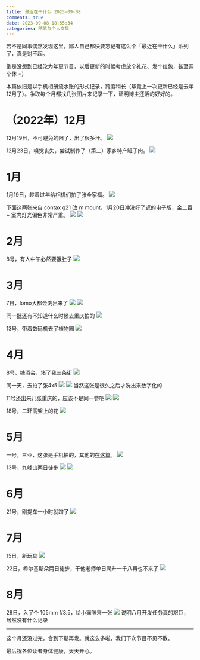 ```yaml
---
title: 最近在干什么 2023-09-08
comments: true
date: 2023-09-08 18:55:34
categories: 随笔与个人文集
---
```

若不是同事偶然发现这里，鄙人自己都快要忘记有这么个「最近在干什么」系列了，真是对不起。

倒是没想到已经沦为年更节目，以后更新的时候考虑放个礼花、发个红包，甚至调个休 =）

本篇依旧是以手机相册流水账的形式记录，跨度稍长（毕竟上一次更新已经是去年12月了）。争取每个月都找几张图片来记录一下，证明博主还活的好好的。

<!--more-->

# （2022年）12月
12月19日，不可避免的阳了，出了很多汗。
![](https://cdn.jsdelivr.net/gh/gaoryrt/f/__202309111115560.jpeg)

12月23日，嗅觉丧失，尝试制作了（第二）家乡特产缸子肉。
![](https://cdn.jsdelivr.net/gh/gaoryrt/f/__202309111115561.jpeg)

# 1月
1月19日，趁着过年给相机们拍了张全家福。
![](https://cdn.jsdelivr.net/gh/gaoryrt/f/__202309111115562.jpeg)

下面这两张来自 contax g21 改 m mount，1月20日冲洗好了返的电子版，金二百 + 室内灯光偏色非常严重。
![](https://cdn.jsdelivr.net/gh/gaoryrt/f/__202309111112998.jpeg)
![](https://cdn.jsdelivr.net/gh/gaoryrt/f/__202309111115549.jpeg)

# 2月
8号，有人中午必然要饿肚子
![](https://cdn.jsdelivr.net/gh/gaoryrt/f/__202309111115563.jpeg)

# 3月
7日，lomo大都会洗出来了
![](https://cdn.jsdelivr.net/gh/gaoryrt/f/__202309111115559.jpeg)
![](https://cdn.jsdelivr.net/gh/gaoryrt/f/__202309111115554.jpeg)

同一批还有不知道什么时候去重庆拍的
![](https://cdn.jsdelivr.net/gh/gaoryrt/f/__202309111115552.jpeg)

13号，带着数码机去了植物园
![](https://cdn.jsdelivr.net/gh/gaoryrt/f/__202309111115551.jpeg)

# 4月
8号，糖酒会，堵了我三条街
![](https://cdn.jsdelivr.net/gh/gaoryrt/f/__202309111115564.jpeg)

同一天，去拍了张4x5
![](https://cdn.jsdelivr.net/gh/gaoryrt/f/__202309111115556.jpeg)
![](https://cdn.jsdelivr.net/gh/gaoryrt/f/__202309111115568.jpeg)
当然这张是很久之后才洗出来数字化的

11号还出来几张重庆的，应该不是同一卷吧
![](https://cdn.jsdelivr.net/gh/gaoryrt/f/__202309111115558.jpeg)
![](https://cdn.jsdelivr.net/gh/gaoryrt/f/__202309111115553.jpeg)

18号，二环高架上的花
![](https://cdn.jsdelivr.net/gh/gaoryrt/f/__202309111112996.jpeg)

# 5月
一号，三亚，这张是手机拍的，其他的[在这篇](https://gaoryrt.com/2023/05-29-sanya-in-pic/)。
![](https://cdn.jsdelivr.net/gh/gaoryrt/f/__202309111115565.jpeg)

13号，九峰山两日徒步
![](https://cdn.jsdelivr.net/gh/gaoryrt/f/__202309111112997.jpeg)
![](https://cdn.jsdelivr.net/gh/gaoryrt/f/__202309111524148.jpeg)

# 6月
21号，刚提车一小时就蹭了
![](https://cdn.jsdelivr.net/gh/gaoryrt/f/__202309111115557.jpeg)

# 7月
15日，新玩具
![](https://cdn.jsdelivr.net/gh/gaoryrt/f/__202309111115566.jpeg)

22日，希尔基斯朵两日徒步，干他老师单日爬升一千八再也不来了
![](https://cdn.jsdelivr.net/gh/gaoryrt/f/__202309111124843.jpeg)

# 8月
28日，入了个 105mm f/3.5，给小猫咪来一张
![](https://cdn.jsdelivr.net/gh/gaoryrt/f/__202309111115555.jpeg)
说明八月开发任务真的艰巨，居然没有什么记录

---

这个月还没过完，合到下期再发。就这么多啦，我们下次节目不见不散。

最后祝各位读者身体健康，天天开心。
